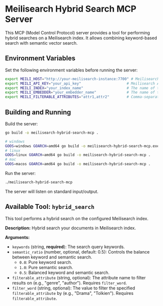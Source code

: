 # Meilisearch Hybrid Search MCP Server

This MCP (Model Control Protocol) server provides a tool for performing hybrid searches on a Meilisearch index. It allows combining keyword-based search with semantic vector search.

## Environment Variables

Set the following environment variables before running the server:

```bash
export MEILI_HOST="http://your-meilisearch-instance:7700" # Meilisearch host URL
export MEILI_API_KEY="your_api_key"                     # Meilisearch API key (if required)
export MEILI_INDEX="your_index_name"                    # The name of the index to search in
export MEILI_EMBEDDER="your_embedder_name"              # The name of the embedder configured in Meilisearch (e.g., 'default', 'myOpenai')
export MEILI_FILTERABLE_ATTRIBUTES="attr1,attr2"        # Comma-separated filterable attributes for AI awareness (from index settings)
```

## Building and Running

Build the server:
```bash
go build -o meilisearch-hybrid-search-mcp .

# windows
GOOS=windows GOARCH=amd64 go build -o meilisearch-hybrid-search-mcp.exe .
# linux
GOOS=linux GOARCH=amd64 go build -o meilisearch-hybrid-search-mcp .
# mac
GOOS=macos GOARCH=amd64 go build -o meilisearch-hybrid-search-mcp .
```

Run the server:
```bash
./meilisearch-hybrid-search-mcp
```
The server will listen on standard input/output.

## Available Tool: `hybrid_search`

This tool performs a hybrid search on the configured Meilisearch index.

**Description:** Hybrid search your documents in Meilisearch index.

**Arguments:**

*   `keywords` (string, **required**): The search query keywords.
*   `semantic_ratio` (number, optional, default: 0.5): Controls the balance between keyword and semantic search.
    *   `0.0`: Pure keyword search.
    *   `1.0`: Pure semantic search.
    *   `0.5`: Balanced keyword and semantic search.
*   `filterable_attribute` (string, optional): The attribute name to filter results on (e.g., "genre", "author"). Requires `filter_word`.
*   `filter_word` (string, optional): The value to filter the specified `filterable_attribute` by (e.g., "Drama", "Tolkien"). Requires `filterable_attribute`.